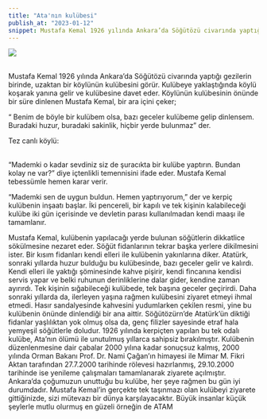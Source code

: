 ```yaml
---
title: "Ata'nın kulübesi"
publish_at: "2023-01-12"
snippet: Mustafa Kemal 1926 yılında Ankara’da Söğütözü civarında yaptığı gezilerin birinde, uzaktan bir köylünün kulübesini görür.
---
```


<img src=/kulube.jpeg><br>
<br>

<p>Mustafa Kemal 1926 yılında Ankara’da Söğütözü civarında yaptığı gezilerin birinde, uzaktan bir köylünün kulübesini görür. Kulübeye yaklaştığında köylü koşarak yanına gelir ve kulübesine davet eder. Köylünün kulübesinin önünde bir süre dinlenen Mustafa Kemal, bir ara içini çeker;</p>

<p>“ Benim de böyle bir kulübem olsa, bazı geceler kulübeme gelip dinlensem. Buradaki huzur, buradaki sakinlik, hiçbir yerde bulunmaz” der.</p>

Tez canlı köylü:<br>
<br>

<p>“Mademki o kadar sevdiniz siz de şuracıkta bir kulübe yaptırın. Bundan kolay ne var?” diye içtenlikli temennisini ifade eder. Mustafa Kemal tebessümle hemen karar verir.</p>

<p>“Mademki sen de uygun buldun. Hemen yaptırıyorum,” der ve kerpiç kulübenin inşaatı başlar. İki pencereli, bir kapılı ve tek kişinin kalabileceği kulübe iki gün içerisinde ve devletin parası kullanılmadan kendi maaşı ile tamamlanır.</p>

Mustafa Kemal, kulübenin yapılacağı yerde bulunan söğütlerin dikkatlice sökülmesine nezaret eder. Söğüt fidanlarının tekrar başka yerlere dikilmesini ister. Bir kısım fidanları kendi elleri ile kulübenin yakınlarına diker.
Atatürk, sonraki yıllarda huzur bulduğu bu kulübesinde, bazı geceler gelir ve kalırdı. Kendi elleri ile yaktığı şöminesinde kahve pişirir, kendi fincanına kendisi servis yapar ve belki ruhunun derinliklerine dalar gider, kendine zaman ayırırdı. Tek kişinin sığabileceği kulübede, tek başına geceler geçirirdi.
Daha sonraki yıllarda da, ilerleyen yaşına rağmen kulübesini ziyaret etmeyi ihmal etmedi. Hasır sandalyesinde kahvesini yudumlarken çekilen resmi, yine bu kulübenin önünde dinlendiği bir ana aittir. Söğütözürn’de Atatürk’ün diktiği fidanlar yaşlılıktan yok olmuş olsa da, genç filizler sayesinde etraf hala yemyeşil söğütlerle doludur.
1926 yılında kerpiçten yapılan bu tek odalı kulübe, Ata’nın ölümü ile unutulmuş yıllarca sahipsiz bırakılmıştır. Kulübenin düzenlenmesine dair çabalar 2000 yılına kadar sonuçsuz kalmış, 2000 yılında Orman Bakanı Prof. Dr. Nami Çağan’ın himayesi ile Mimar M. Fikri Aktan tarafından 27.7.2000 tarihinde rölevesi hazırlanmış, 29.10.2000 tarihinde ise yenileme çalışmaları tamamlanarak ziyarete açılmıştır. Ankara’da çoğumuzun unuttuğu bu kulübe, her şeye rağmen bu gün iyi durumdadır.
Mustafa Kemal’in gerçekte tek taşınmazı olan kulübeyi ziyarete gittiğinizde, sizi mütevazı bir dünya karşılayacaktır.
Büyük insanlar küçük şeylerle mutlu olurmuş en güzeli örneğin de ATAM
